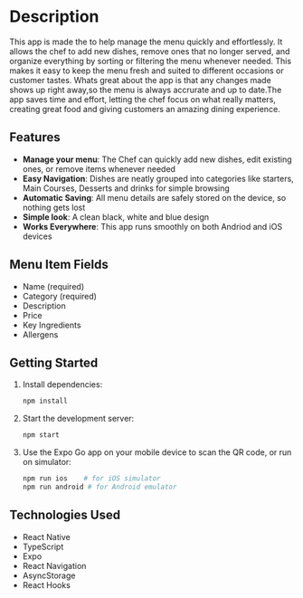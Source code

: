 # Description

This app is made the to help manage the menu quickly and effortlessly. It allows the chef to add new dishes, remove ones that no longer served, and organize everything by sorting or filtering the menu whenever needed. This makes it easy to keep the menu fresh and suited to different occasions or customer tastes.
Whats great about the app is that any changes made shows up right away,so the menu is always accrurate and up to date.The app saves time and effort, letting the chef focus on what really matters, creating great food and giving customers an amazing dining experience.



## Features

- **Manage your menu**: The Chef can quickly add new dishes, edit existing ones, or remove items whenever needed 
- **Easy Navigation**: Dishes are neatly grouped into categories like starters, Main Courses, Desserts and drinks for simple browsing
- **Automatic Saving**: All menu details are safely stored on the device, so nothing gets lost
- **Simple look**: A clean black, white and blue design
- **Works Everywhere**: This app runs smoothly on both Andriod and iOS devices



## Menu Item Fields

- Name (required)
- Category (required)
- Description
- Price
- Key Ingredients
- Allergens

## Getting Started

1. Install dependencies:
   ```bash
   npm install
   ```

2. Start the development server:
   ```bash
   npm start
   ```

3. Use the Expo Go app on your mobile device to scan the QR code, or run on simulator:
   ```bash
   npm run ios    # for iOS simulator
   npm run android # for Android emulator
   ```

## Technologies Used

- React Native
- TypeScript
- Expo
- React Navigation
- AsyncStorage
- React Hooks






